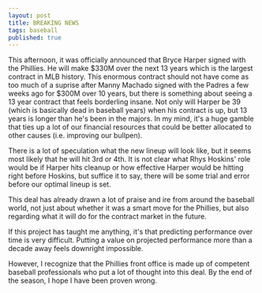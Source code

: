 ```yaml
---
layout: post
title: BREAKING NEWS
tags: baseball
published: true
---
```


This afternoon, it was officially announced that Bryce Harper signed with the Phillies. He will make $330M over the next 13 years which is the largest contract in MLB history. This enormous contract should not have come as too much of a suprise after Manny Machado signed with the Padres a few weeks ago for $300M over 10 years, but there is something about seeing a 13 year contract that feels borderling insane. Not only will Harper be 39 (which is basically dead in baseball years) when his contract is up, but 13 years is longer than he's been in the majors. In my mind, it's a huge gamble that ties up a lot of our financial resources that could be better allocated to other causes (i.e. improving our bullpen).

There is a lot of speculation what the new lineup will look like, but it seems most likely that he will hit 3rd or 4th. It is not clear what Rhys Hoskins' role would be if Harper hits cleanup or how effective Harper would be hitting right before Hoskins, but suffice it to say, there will be some trial and error before our optimal lineup is set. 

This deal has already drawn a lot of praise and ire from around the baseball world, not just about whether it was a smart move for the Phillies, but also regarding what it will do for the contract market in the future. 

If this project has taught me anything, it's that predicting performance over time is very difficult. Putting a value on projected performance more than a decade away feels downright impossible. 

However, I recognize that the Phillies front office is made up of competent baseball professionals who put a lot of thought into this deal. By the end of the season, I hope I have been proven wrong.
